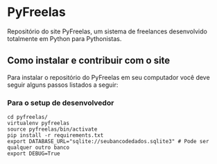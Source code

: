 # PyFreelas

Repositório do site PyFreelas, um sistema de freelances desenvolvido totalmente em Python para Pythonistas.

## Como instalar e contribuir com o site

Para instalar o repositório do PyFreelas em seu computador você deve seguir alguns passos listados a seguir:


### Para o setup de desenvolvedor
```
cd pyfreelas/
virtualenv pyfreelas
source pyfreelas/bin/activate
pip install -r requirements.txt
export DATABASE_URL="sqlite://seubancodedados.sqlite3" # Pode ser qualquer outro banco
export DEBUG=True
```
